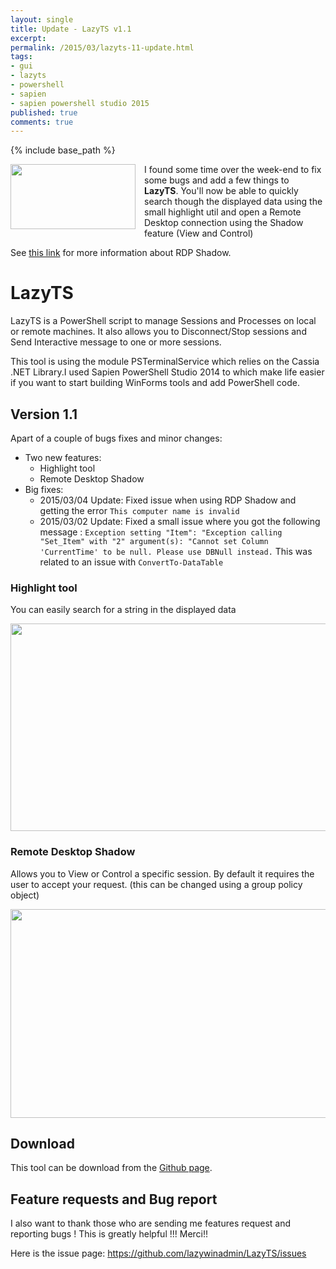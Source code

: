 ```yaml
---
layout: single
title: Update - LazyTS v1.1
excerpt: 
permalink: /2015/03/lazyts-11-update.html
tags: 
- gui
- lazyts
- powershell
- sapien
- sapien powershell studio 2015
published: true
comments: true
---
```

{% include base_path %}

<a href="{{ base_path }}/images/2015/20150301_Update_LazyTS_v1.1/LazyTS-Highlight__1728965691__-740x387.png" imageanchor="1" style="clear: left; float: left; margin-bottom: 1em; margin-right: 1em;"><img border="0" src="{{ base_path }}/images/2015/20150301_Update_LazyTS_v1.1/LazyTS-Highlight__1728965691__-740x387.png" height="104" width="200" /></a>I found some time over the week-end to fix some bugs and add a few things to <b>LazyTS</b>. You'll now be able to quickly search though the displayed data using the small highlight util and open a Remote Desktop connection using the Shadow feature (View and Control)

See <a href="http://blogs.technet.com/b/askperf/archive/2013/10/22/windows-8-1-windows-server-2012-r2-rds-shadowing-is-back.aspx" target="_blank">this link</a> for more information about RDP Shadow.

# LazyTS

LazyTS is a PowerShell script to manage Sessions and Processes on local or remote machines. It also allows you to Disconnect/Stop sessions and Send Interactive message to one or more sessions.

This tool is using the module PSTerminalService which relies on the Cassia .NET Library.I used Sapien PowerShell Studio 2014 to which make life easier if you want to start building WinForms tools and add PowerShell code. 

## Version 1.1

Apart of a couple of bugs fixes and minor changes:

* Two new features:
  * Highlight tool
  * Remote Desktop Shadow
* Big fixes:
  * 2015/03/04 Update: Fixed issue when using RDP Shadow and getting the error `This computer name is invalid`
  * 2015/03/02 Update: Fixed a small issue where you got the following message : `Exception setting "Item": "Exception calling "Set_Item" with "2" argument(s): "Cannot set Column 'CurrentTime' to be null. Please use DBNull instead.` This was related to an issue with `ConvertTo-DataTable`

### Highlight tool

You can easily search for a string in the displayed data

<a href="{{ base_path }}/images/2015/20150301_Update_LazyTS_v1.1/LazyTS-Highlight__1728965691__-740x387.png" imageanchor="1" style="margin-left: auto; margin-right: auto;">
  <img border="0" src="{{ base_path }}/images/2015/20150301_Update_LazyTS_v1.1/LazyTS-Highlight__1728965691__-740x387.png" height="332" width="640" />
</a>

### Remote Desktop Shadow

Allows you to View or Control a specific session.
By default it requires the user to accept your request. (this can be changed using a group policy object)

<a href="{{ base_path }}/images/2015/20150301_Update_LazyTS_v1.1/LazyTS-RDP_Shadow__873050890__-740x387.png" imageanchor="1" style="margin-left: auto; margin-right: auto;">
  <img border="0" src="{{ base_path }}/images/2015/20150301_Update_LazyTS_v1.1/LazyTS-RDP_Shadow__873050890__-740x387.png" height="334" width="640" />
</a>

## Download

This tool can be download from the [Github page](https://github.com/lazywinadmin/LazyTS/releases).

## Feature requests and Bug report

I also want to thank those who are sending me features request and reporting bugs ! This is greatly helpful !!! Merci!!

Here is the issue page: https://github.com/lazywinadmin/LazyTS/issues